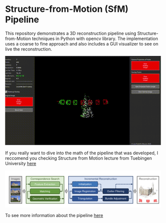 # Structure-from-Motion (SfM) Pipeline

This repository demonstrates a 3D reconstruction pipeline using Structure-from-Motion techniques in Python with opencv library. The implementation uses a coarse to fine approach and also includes a GUI visualizer to see on live the reconstruction.

![Example reconstruction](sfm.gif)

If you really want to dive into the math of the pipeline that was developed, I reccomend you checking Structure from Motion lecture from Tuebingen University [here](https://uni-tuebingen.de/fakultaeten/mathematisch-naturwissenschaftliche-fakultaet/fachbereiche/informatik/lehrstuehle/autonomous-vision/lectures/computer-vision/)

![Example pipeline](pipeline.png)

To see more information about the pipeline [here](https://luisrodolfo10.github.io/incremental_sfm/)